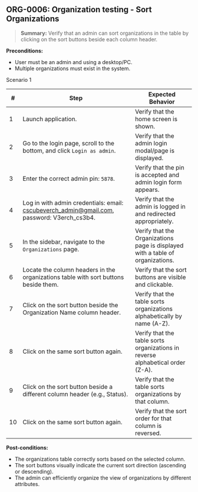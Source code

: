 ## **ORG-0006:** Organization testing - Sort Organizations

> **Summary:** Verify that an admin can sort organizations in the table by clicking on the sort buttons beside each column header.

**Preconditions:**

- User must be an admin and using a desktop/PC.
- Multiple organizations must exist in the system.

Scenario 1

| #   | Step                                                                                       | Expected Behavior                                                              |
| --- | ------------------------------------------------------------------------------------------ | ------------------------------------------------------------------------------ |
| 1   | Launch application.                                                                        | Verify that the home screen is shown.                                          |
| 2   | Go to the login page, scroll to the bottom, and click `Login as admin`.                    | Verify that the admin login modal/page is displayed.                           |
| 3   | Enter the correct admin pin: `5878`.                                                       | Verify that the pin is accepted and admin login form appears.                  |
| 4   | Log in with admin credentials: email: cscubeverch_admin@gmail.com, password: V3erch_cs3b4. | Verify that the admin is logged in and redirected appropriately.               |
| 5   | In the sidebar, navigate to the `Organizations` page.                                      | Verify that the Organizations page is displayed with a table of organizations. |
| 6   | Locate the column headers in the organizations table with sort buttons beside them.        | Verify that the sort buttons are visible and clickable.                        |
| 7   | Click on the sort button beside the Organization Name column header.                       | Verify that the table sorts organizations alphabetically by name (A-Z).        |
| 8   | Click on the same sort button again.                                                       | Verify that the table sorts organizations in reverse alphabetical order (Z-A). |
| 9   | Click on the sort button beside a different column header (e.g., Status).                  | Verify that the table sorts organizations by that column.                      |
| 10  | Click on the same sort button again.                                                       | Verify that the sort order for that column is reversed.                        |

**Post-conditions:**

- The organizations table correctly sorts based on the selected column.
- The sort buttons visually indicate the current sort direction (ascending or descending).
- The admin can efficiently organize the view of organizations by different attributes.
